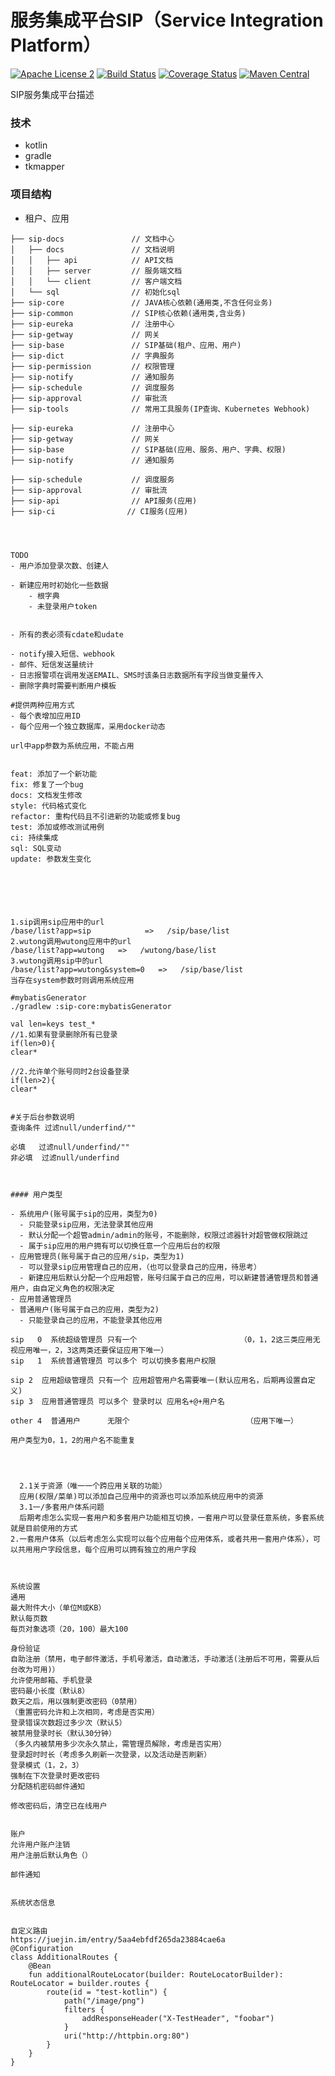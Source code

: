 服务集成平台SIP（Service Integration Platform）
===============================
[![Apache License 2](https://img.shields.io/badge/license-ASF2-blue.svg)](https://www.apache.org/licenses/LICENSE-2.0.txt)
[![Build Status](https://travis-ci.org/codecentric/spring-boot-admin.svg?branch=master)](https://travis-ci.org/codecentric/spring-boot-admin)
[![Coverage Status](https://coveralls.io/repos/github/codecentric/spring-boot-admin/badge.svg)](https://coveralls.io/github/codecentric/spring-boot-admin)
[![Maven Central](https://maven-badges.herokuapp.com/maven-central/de.codecentric/spring-boot-admin/badge.svg)](https://maven-badges.herokuapp.com/maven-central/de.codecentric/spring-boot-admin/)

SIP服务集成平台描述
### 技术
- kotlin
- gradle
- tkmapper
### 项目结构
- 租户、应用
```
├── sip-docs               // 文档中心
│   ├── docs               // 文档说明
│   │   ├── api            // API文档
│   │   ├── server         // 服务端文档
│   │   └── client         // 客户端文档
│   └── sql                // 初始化sql
├── sip-core               // JAVA核心依赖(通用类,不含任何业务)
├── sip-common             // SIP核心依赖(通用类,含业务)
├── sip-eureka             // 注册中心  
├── sip-getway             // 网关
├── sip-base               // SIP基础(租户、应用、用户)
├── sip-dict               // 字典服务
├── sip-permission         // 权限管理
├── sip-notify             // 通知服务
├── sip-schedule           // 调度服务
├── sip-approval           // 审批流
├── sip-tools              // 常用工具服务(IP查询、Kubernetes Webhook)

├── sip-eureka             // 注册中心  
├── sip-getway             // 网关
├── sip-base               // SIP基础(应用、服务、用户、字典、权限)
├── sip-notify             // 通知服务

├── sip-schedule           // 调度服务
├── sip-approval           // 审批流
├── sip-api                // API服务(应用)
├── sip-ci                // CI服务(应用)




TODO
- 用户添加登录次数、创建人

- 新建应用时初始化一些数据
	- 根字典
	- 未登录用户token
	
	
- 所有的表必须有cdate和udate

- notify接入短信、webhook
- 邮件、短信发送量统计
- 日志报警项在调用发送EMAIL、SMS时该条日志数据所有字段当做变量传入
- 删除字典时需要判断用户模板

#提供两种应用方式
- 每个表增加应用ID
- 每个应用一个独立数据库，采用docker动态

url中app参数为系统应用，不能占用


feat: 添加了一个新功能
fix: 修复了一个bug
docs: 文档发生修改
style: 代码格式变化
refactor: 重构代码且不引进新的功能或修复bug
test: 添加或修改测试用例
ci: 持续集成
sql: SQL变动
update: 参数发生变化






1.sip调用sip应用中的url
/base/list?app=sip            =>   /sip/base/list
2.wutong调用wutong应用中的url
/base/list?app=wutong   =>   /wutong/base/list
3.wutong调用sip中的url
/base/list?app=wutong&system=0   =>   /sip/base/list
当存在system参数时则调用系统应用

#mybatisGenerator
./gradlew :sip-core:mybatisGenerator

val len=keys test_*
//1.如果有登录删除所有已登录
if(len>0){
clear*

//2.允许单个账号同时2台设备登录
if(len>2){
clear*


#关于后台参数说明
查询条件 过滤null/underfind/""

必填   过滤null/underfind/""
非必填  过滤null/underfind



#### 用户类型

- 系统用户(账号属于sip的应用，类型为0)
  - 只能登录sip应用，无法登录其他应用
  - 默认分配一个超管admin/admin的账号，不能删除，权限过滤器针对超管做权限跳过
  - 属于sip应用的用户拥有可以切换任意一个应用后台的权限
- 应用管理员(账号属于自己的应用/sip，类型为1)
  - 可以登录sip应用管理自己的应用，（也可以登录自己的应用，待思考）
  - 新建应用后默认分配一个应用超管，账号归属于自己的应用，可以新建普通管理员和普通用户，由自定义角色的权限决定
- 应用普通管理员
- 普通用户(账号属于自己的应用，类型为2)
  - 只能登录自己的应用，不能登录其他应用

sip   0  系统超级管理员 只有一个                       （0，1，2这三类应用无视应用唯一，2，3这两类还要保证应用下唯一）
sip   1  系统普通管理员 可以多个 可以切换多套用户权限

sip 2  应用超级管理员 只有一个 应用超管用户名需要唯一(默认应用名，后期再设置自定义)
sip 3  应用普通管理员 可以多个 登录时以 应用名+@+用户名                        

other 4  普通用户      无限个                          （应用下唯一）

用户类型为0，1，2的用户名不能重复




  2.1关于资源（唯一一个跨应用关联的功能）
  应用(权限/菜单)可以添加自己应用中的资源也可以添加系统应用中的资源
  3.1一/多套用户体系问题
  后期考虑怎么实现一套用户和多套用户功能相互切换，一套用户可以登录任意系统，多套系统就是目前使用的方式
2.一套用户体系（以后考虑怎么实现可以每个应用每个应用体系，或者共用一套用户体系），可以共用用户字段信息，每个应用可以拥有独立的用户字段



系统设置
通用
最大附件大小（单位M或KB）
默认每页数
每页对象选项（20，100）最大100

身份验证
自助注册（禁用，电子邮件激活，手机号激活，自动激活，手动激活(注册后不可用，需要从后台改为可用)）
允许使用邮箱、手机登录
密码最小长度（默认8）
数天之后，用以强制更改密码（0禁用）
（重置密码允许和上次相同，考虑是否实用）
登录错误次数超过多少次（默认5）
被禁用登录时长（默认30分钟）
（多久内被禁用多少次永久禁止，需管理员解除，考虑是否实用）
登录超时时长（考虑多久刷新一次登录，以及活动是否刷新）
登录模式（1，2，3）
强制在下次登录时更改密码
分配随机密码邮件通知

修改密码后，清空已在线用户


账户
允许用户账户注销
用户注册后默认角色（）

邮件通知


系统状态信息


自定义路由
https://juejin.im/entry/5aa4ebfdf265da23884cae6a
@Configuration
class AdditionalRoutes {
	@Bean
	fun additionalRouteLocator(builder: RouteLocatorBuilder): RouteLocator = builder.routes {
		route(id = "test-kotlin") {
			path("/image/png")
			filters {
				addResponseHeader("X-TestHeader", "foobar")
			}
			uri("http://httpbin.org:80")
		}
	}
}

